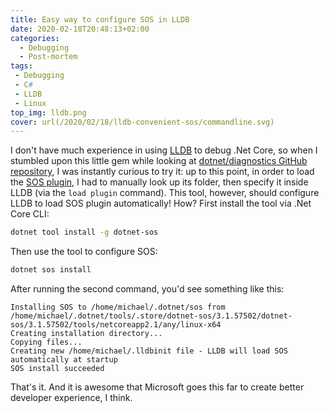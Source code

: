 ```yaml
---
title: Easy way to configure SOS in LLDB
date: 2020-02-18T20:48:13+02:00
categories:
  - Debugging
  - Post-mortem
tags: 
 - Debugging 
 - C#
 - LLDB
 - Linux
top_img: lldb.png
cover: url(/2020/02/18/lldb-convenient-sos/commandline.svg)
---
```

I don't have much experience in using [LLDB](https://lldb.llvm.org/) to debug .Net Core, so when I stumbled upon this little gem while looking at [dotnet/diagnostics GitHub repository](https://github.com/dotnet/diagnostics/tree/master/src/Tools), I was instantly curious to try it: up to this point, in order to load the [SOS plugin](https://docs.microsoft.com/en-us/dotnet/framework/tools/sos-dll-sos-debugging-extension), I had to manually look up its folder, then specify it inside LLDB (via the ``load plugin`` command).
This tool, however, should configure LLDB to load SOS plugin automatically!
How? First install the tool via .Net Core CLI:
```bash
dotnet tool install -g dotnet-sos
```
Then use the tool to configure SOS:
```bash
dotnet sos install
```

After running the second command, you'd see something like this:
```output
Installing SOS to /home/michael/.dotnet/sos from /home/michael/.dotnet/tools/.store/dotnet-sos/3.1.57502/dotnet-sos/3.1.57502/tools/netcoreapp2.1/any/linux-x64
Creating installation directory...
Copying files...
Creating new /home/michael/.lldbinit file - LLDB will load SOS automatically at startup
SOS install succeeded
```
That's it. And it is awesome that Microsoft goes this far to create better developer experience, I think.

